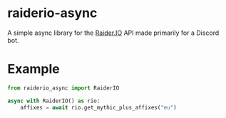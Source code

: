 # raiderio-async

A simple async library for the [Raider.IO](https://raider.io/) API made primarily for a Discord bot.

# Example

```python
from raiderio_async import RaiderIO

async with RaiderIO() as rio:
    affixes = await rio.get_mythic_plus_affixes("eu")
```
